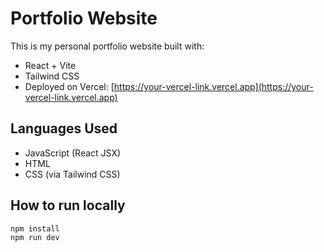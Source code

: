 # Portfolio Website 

This is my personal portfolio website built with:
- React + Vite
- Tailwind CSS
- Deployed on Vercel: [https://your-vercel-link.vercel.app](https://your-vercel-link.vercel.app)

## Languages Used
- JavaScript (React JSX)
- HTML
- CSS (via Tailwind CSS)

## How to run locally

```bash
npm install
npm run dev
